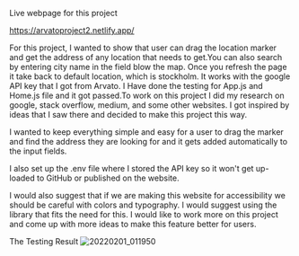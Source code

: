 Live webpage for this project

https://arvatoproject2.netlify.app/


For this project, I wanted to show  that user can drag the location marker and get the address of any location that needs to get.You can also search by entering city name in the field blow the map. Once you refresh the page it take back to default location, which is stockholm. It works with the google API key that I got from Arvato. I Have done the testing for App.js and Home.js file and it got passed.To work on this project I did my research on google, stack overflow, medium, and some other websites. I got inspired by ideas that I saw there and decided to make this project this way.

 I wanted to keep everything simple and easy for a user to drag the marker and find the address they are looking for and it gets added automatically to the input fields.

I also set up the .env file where I stored the API key so it won't get up-loaded to GitHub or published on the website.

I would also suggest that if we are making this website for accessibility we should be careful with colors and typography. I would suggest using the library that fits the need for this. I would like to work more on this project and come up with more ideas to make this feature better for users.

The Testing Result
![20220201_011950](https://user-images.githubusercontent.com/55736152/151896442-c935bc6a-1e98-4cdd-95dd-3488361d765b.jpg)




